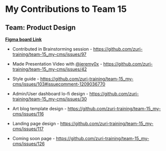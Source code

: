 # My Contributions to Team 15  

## Team: Product Design  

**[Figma board Link](https://www.figma.com/file/Uujc2NV7Sx6qOsWX9JYl0v/Team-15_My-cms?node-id=0%3A1)**

- Contributed in Brainstorming session - <https://github.com/zuri-training/team-15_my-cms/issues/97>

- Made Presentation Video with [@jeremy0x](https://github.com/jeremy0x) - <https://github.com/zuri-training/team-15_my-cms/issues/42>

- Style guide - <https://github.com/zuri-training/team-15_my-cms/issues/103#issuecomment-1209036770>

- Admin/User dashboard lo-fi design - <https://github.com/zuri-training/team-15_my-cms/issues/30>

- Art blog template design - <https://github.com/zuri-training/team-15_my-cms/issues/116>

- Landing page design - <https://github.com/zuri-training/team-15_my-cms/issues/117>

- Coming soon page - <https://github.com/zuri-training/team-15_my-cms/issues/126>
